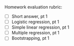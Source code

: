 Homework evaluation rubric: 

- [ ] Short answer, pt 1
- [ ] Logistic regression, pt 1
- [ ] Simple linear regression, pt 1
- [ ] Multiple regression, pt 1
- [ ] Bootstrapping, pt 1
